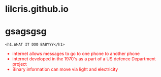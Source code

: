 # lilcris.github.io
<!DOCTYPE html>
<html>
	<head>
		<h1>gsagsgsg</h1>
	</head>
	<body>
		
	<h1.WHAT IT DOO BABYYY</h1>
		
<ul>
  <li style="color:red; font size:12px">internet allows messages to go to one phone to another phone</li>
  <li style="color:red; font size:12px">internet developed in the 1970's as a part of a US defence Department project</li>
  <li style="color:red; font size 12px">Binary information can move via light and electricity</li>
	</body>
</html>
